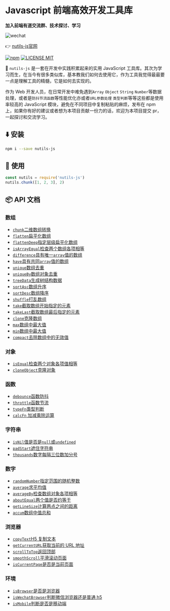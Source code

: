 # Javascript 前端高效开发工具库

**加入前端有道交流群、技术探讨、学习**

![wechat](https://cdn.jsdelivr.net/gh/qqlcx5/figure-bed@v1.0.0/image/wechat_m.png)


:point_right: [nutils-js官网](https://qqlcx5.gitee.io/nutils-js-site/)

[![npm](https://img.shields.io/npm/v/nutils-js.svg)](https://www.npmjs.com/package/nutils-js)
[![LICENSE MIT](https://img.shields.io/npm/l/nutils-js.svg)](https://www.npmjs.com/package/nutils-js)

:rocket: `nutils-js` 是一套在开发中实践积累起来的实用 JavaScript 工具库。其次为学习而生，在当今有很多类似库，基本教我们如何去使用它，作为工具我觉得最最要一点是理解工具的精髓，它是如何去实现的。

作为 Web 开发人员，在日常开发中难免遇到`Array` `Object` `String` `Number`等数据处理，或者是`防抖节流函数`等性能优化亦或者`URL参数处理` `类型判断`等等这些都是使用率较高的 JavaScript 模块，避免在不同项目中复制粘贴的麻烦，发布在 npm 上，如果你有好的建议或者想为本项目贡献一份力的话，欢迎为本项目提交 pr，一起探讨和交流学习。

## :arrow_down: 安装

```bash
npm i --save nutils-js
```

## :beers: 使用

```js
const nutils = require('nutils-js')
nutils.chunk([1, 2, 3], 2)
```

## :package: API 文档

### 数组

- [`chunk`二维数组转换](https://qqlcx5.github.io/nutils-js-site/tools/array/chunk转换二维数组)
- [`flatten`扁平化数组](https://qqlcx5.github.io/nutils-js-site/tools/array/flatten扁平化数组)
- [`flattenDeep`指定层级扁平化数组](https://qqlcx5.github.io/nutils-js-site/tools/array/flattenDeep指定层级扁平化数组)
- [`isArrayEqual`检查两个数组各项相等](https://qqlcx5.github.io/nutils-js-site/tools/array/isArrayEqual检查两个数组各项相等)
- [`difference`具有唯一`array`值的数组](https://qqlcx5.github.io/nutils-js-site/tools/array/diffArray唯一值数组)
- [`have`具有共同`array`值的数组](https://qqlcx5.github.io/nutils-js-site/tools/array/have共有值数组)
- [`unique`数组去重](https://qqlcx5.github.io/nutils-js-site/tools/array/unique数组去重)
- [`uniqueBy`数组对象去重](https://qqlcx5.github.io/nutils-js-site/tools/array/uniqueBy数组对象去重)
- [`treeData`生成树结构数据](https://qqlcx5.github.io/nutils-js-site/tools/array/treeData生成树结构数据)
- [`sortAsc`数组升序](https://qqlcx5.github.io/nutils-js-site/tools/array/sortAsc数组升序)
- [`sortDesc`数组降序](https://qqlcx5.github.io/nutils-js-site/tools/array/sortDesc数组降序)
- [`shuffle`打乱数组](https://qqlcx5.github.io/nutils-js-site/tools/array/shuffle打乱数组)
- [`take`截取数组开始指定的元素](https://qqlcx5.github.io/nutils-js-site/tools/array/take截取数组开始指定的元素)
- [`takeLast`截取数组最后指定的元素](https://qqlcx5.github.io/nutils-js-site/tools/array/takeLast截取数组最后指定的元素)
- [`clone`克隆数组](https://qqlcx5.github.io/nutils-js-site/tools/array/clone克隆数组)
- [`max`数组中最大值](https://qqlcx5.github.io/nutils-js-site/tools/array/max数组中最大值)
- [`min`数组中最大值](https://qqlcx5.github.io/nutils-js-site/tools/array/min数组中最大值)
- [`compact`去除数组中的无效值](https://qqlcx5.github.io/nutils-js-site/tools/array/compact去除数组中的无效值)

### 对象

- [`isEqual`检查两个对象各项值相等](###`isEqual`检查两个对象各项值相等)
- [`cloneObject`克隆对象](###`cloneObject`克隆对象)

### 函数

- [`debounce`函数防抖](###`debounce`函数防抖)
- [`throttle`函数节流](###`throttle`函数节流)
- [`typeFn`类型判断](###`typeFn`类型判断)
- [`calcFn` 加减乘除运算](###`calcFn`加减乘除运算)

### 字符串

- [`isNil`值是否是`null`或`undefined`](###`isNil`值是否是`null`或`undefined`)
- [`padStart`遮住字符串](###`padStart`遮住字符串)
- [`thousands`数字每隔三位数加分号](###`thousands`数字每隔三位数加分号)

### 数字

- [`randomNumber`指定范围的随机整数](###`randomNumber`指定范围的随机整数)
- [`average`求平均值](###`average`求平均值)
- [`averageBy`检查数组对象各项相等](###`averageBy`检查数组对象各项相等)
- [`aboutEqual`两个值是否约等于](###`aboutEqual`两个值是否约等于)
- [`getLineSize`计算两点之间的距离](###`getLineSize`计算两点之间的距离)
- [`accum`数组中值总和](###`accum`数组中值总和)

### 浏览器

- [`copyText`H5 复制文本](###`copyText`H5复制文本)
- [`getCurrentURL`获取当前的 URL 地址](###`getCurrentURL`获取当前的URL地址)
- [`scrollToTop`返回顶部](###`scrollToTop`返回顶部)
- [`smoothScroll`平滑滚动页面](###`smoothScroll`平滑滚动页面)
- [`isCurrentPage`是否是当前页面](###`isCurrentPage`是否是当前页面)

### 环境

- [`isBrowser`是否是浏览器](###`isBrowser`是否是浏览器)
- [`isWechatBrowser`判断微信浏览器还是普通 h5](###`isWechatBrowser`判断微信浏览器还是普通h5)
- [`isMobile`判断是否是移动端](###`isMobile`判断是否是移动端)

